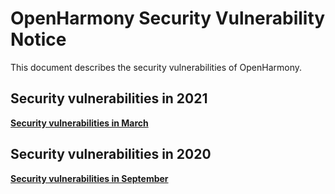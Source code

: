 # OpenHarmony Security Vulnerability Notice

This document describes the security vulnerabilities of OpenHarmony.

## Security vulnerabilities in 2021
 **[Security vulnerabilities in March](https://gitee.com/openharmony/security/blob/master/en/security-disclosure/2021/2021-03.md)** 

## Security vulnerabilities in 2020
 **[Security vulnerabilities in September](https://gitee.com/openharmony/security/blob/master/en/security-disclosure/2020/2020-09.md)** 
